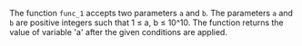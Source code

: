 The function `func_1` accepts two parameters `a` and `b`. The parameters `a` and `b` are positive integers such that 1 ≤ a, b ≤ 10^10. The function returns the value of variable 'a' after the given conditions are applied.